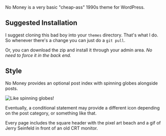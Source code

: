 No Money is a very basic "cheap-ass" 1990s theme for WordPress.

## Suggested Installation

I suggest cloning this bad boy into your `themes` directory. That's
what I do. So whenever there's a change you can just do a `git pull`.

Or, you can download the zip and install it through your admin
area. _No need to force it in the back end._

## Style

No Money provides an optional post index with spinning globes alongside
posts.

![Like spinning
globes!](https://djintendo.com/wp-content/uploads/bananasalt.png ) 

Eventually, a conditional statement may provide a different icon
depending on the post category, or something like that.

Every page includes the square header with the pixel art beach and a
gif of Jerry Seinfeld in front of an old CRT monitor.
